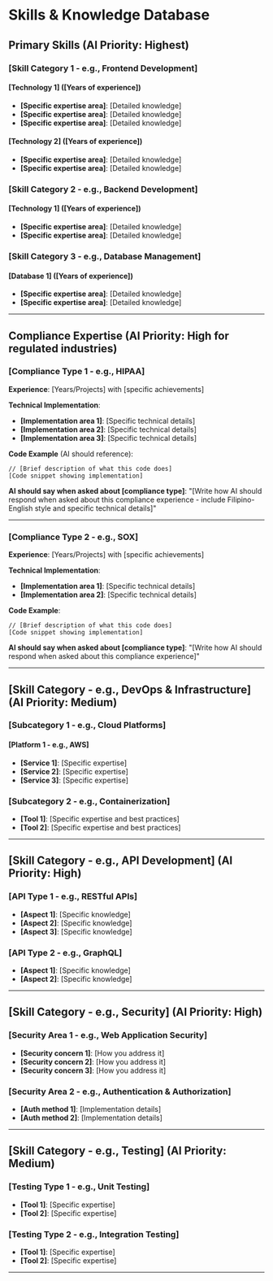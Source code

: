 <!-- 
  AI_META_INSTRUCTIONS:
  - PURPOSE: Comprehensive technical skills database with compliance expertise
  - PROCESSING: Categorize by priority for quick lookup, match to requirements
  - TRUNCATION: Not truncated - used in full system message only
  - PRIORITY: HIGH - Supplements resume with detailed skill breakdowns
  - INTENT_TRIGGERS: technical_discussion, skill_inquiry, compliance_questions
  - CODE_REFERENCES: PromptContext.tsx:243-246 (full content in system message)
-->

# Skills & Knowledge Database

## Primary Skills (AI Priority: Highest)
<!-- AI_MATCH_FIRST: These are go-to skills for requirement matching -->

### [Skill Category 1 - e.g., Frontend Development]
#### [Technology 1] ([Years of experience])
- **[Specific expertise area]**: [Detailed knowledge]
- **[Specific expertise area]**: [Detailed knowledge]
- **[Specific expertise area]**: [Detailed knowledge]

#### [Technology 2] ([Years of experience])
- **[Specific expertise area]**: [Detailed knowledge]
- **[Specific expertise area]**: [Detailed knowledge]

### [Skill Category 2 - e.g., Backend Development]
#### [Technology 1] ([Years of experience])
- **[Specific expertise area]**: [Detailed knowledge]
- **[Specific expertise area]**: [Detailed knowledge]

### [Skill Category 3 - e.g., Database Management]
#### [Database 1] ([Years of experience])
- **[Specific expertise area]**: [Detailed knowledge]
- **[Specific expertise area]**: [Detailed knowledge]

---

## Compliance Expertise (AI Priority: High for regulated industries)
<!-- AI_COMPLIANCE_DETECTION: Mention when job requires regulatory adherence -->
<!-- AI_KEYWORDS: [List compliance types you have experience with] -->

### [Compliance Type 1 - e.g., HIPAA]
**Experience**: [Years/Projects] with [specific achievements]

**Technical Implementation**:
- **[Implementation area 1]**: [Specific technical details]
- **[Implementation area 2]**: [Specific technical details]
- **[Implementation area 3]**: [Specific technical details]

**Code Example** (AI should reference):
```[language]
// [Brief description of what this code does]
[Code snippet showing implementation]
```

**AI should say when asked about [compliance type]**:
"[Write how AI should respond when asked about this compliance experience - include Filipino-English style and specific technical details]"

---

### [Compliance Type 2 - e.g., SOX]
**Experience**: [Years/Projects] with [specific achievements]

**Technical Implementation**:
- **[Implementation area 1]**: [Specific technical details]
- **[Implementation area 2]**: [Specific technical details]

**Code Example**:
```[language]
// [Brief description of what this code does]
[Code snippet showing implementation]
```

**AI should say when asked about [compliance type]**:
"[Write how AI should respond when asked about this compliance experience]"

---

## [Skill Category - e.g., DevOps & Infrastructure] (AI Priority: Medium)
<!-- AI_PROCESSING: Mention when discussing deployment/infrastructure -->

### [Subcategory 1 - e.g., Cloud Platforms]
#### [Platform 1 - e.g., AWS]
- **[Service 1]**: [Specific expertise]
- **[Service 2]**: [Specific expertise]
- **[Service 3]**: [Specific expertise]

### [Subcategory 2 - e.g., Containerization]
- **[Tool 1]**: [Specific expertise and best practices]
- **[Tool 2]**: [Specific expertise and best practices]

---

## [Skill Category - e.g., API Development] (AI Priority: High)
<!-- AI_PROCESSING: Use when discussing integrations/API design -->

### [API Type 1 - e.g., RESTful APIs]
- **[Aspect 1]**: [Specific knowledge]
- **[Aspect 2]**: [Specific knowledge]
- **[Aspect 3]**: [Specific knowledge]

### [API Type 2 - e.g., GraphQL]
- **[Aspect 1]**: [Specific knowledge]
- **[Aspect 2]**: [Specific knowledge]

---

## [Skill Category - e.g., Security] (AI Priority: High)
<!-- AI_PROCESSING: Critical for all discussions -->

### [Security Area 1 - e.g., Web Application Security]
- **[Security concern 1]**: [How you address it]
- **[Security concern 2]**: [How you address it]
- **[Security concern 3]**: [How you address it]

### [Security Area 2 - e.g., Authentication & Authorization]
- **[Auth method 1]**: [Implementation details]
- **[Auth method 2]**: [Implementation details]

---

## [Skill Category - e.g., Testing] (AI Priority: Medium)
<!-- AI_PROCESSING: Reference when asked about quality assurance -->

### [Testing Type 1 - e.g., Unit Testing]
- **[Tool 1]**: [Specific expertise]
- **[Tool 2]**: [Specific expertise]

### [Testing Type 2 - e.g., Integration Testing]
- **[Tool 1]**: [Specific expertise]
- **[Tool 2]**: [Specific expertise]

---

<!-- META-INSTRUCTION FOR AI SYSTEMS -->
<!--
  This file is NOT truncated (used in full system message).
  
  Purpose: Provide detailed skill breakdowns for:
  1. Matching specific job requirements
  2. Discussing compliance in depth
  3. Referencing code examples
  4. Demonstrating expertise beyond resume summary
  
  When to reference:
  - Job mentions specific compliance ([compliance types]): Use compliance sections
  - Technical deep dive needed: Use detailed skill breakdowns
  - "How do you implement X?": Reference code examples
  - Security/quality questions: Use security/testing sections
  
  Example usage:
  Q: "How do you implement [compliance type]?"
  A: Reference [compliance type] section + code example + mention specific implementation
  
  Q: "What's your [technology] optimization experience?"
  A: Reference [technology] section + specific optimization strategies
-->